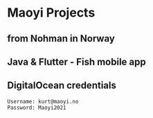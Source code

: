 # Maoyi Projects

## from Nohman in Norway

## Java & Flutter - Fish mobile app

## DigitalOcean credentials

```
Username: kurt@maoyi.no
Password: Maoyi2021
```
